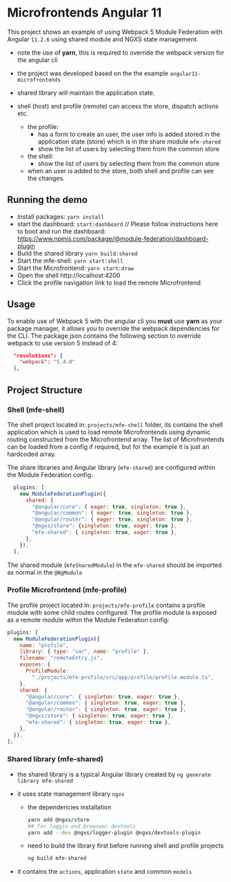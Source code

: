 # Microfrontends Angular 11

This project shows an example of using Webpack 5 Module Federation with Angular `11.2.6` using shared module and NGXS state management.

- note the use of **yarn**, this is required to override the webpack version for the angular cli
- the project was developed based on the the example `angular11-microfrontends`

- shared library will maintain the application state.
- shell (host) and profile (remote) can access the store, dispatch actions etc.
  - the profile:
    - has a form to create an user, the user info is added stored in the application state (store) which is in the share module `mfe-shared`
    - show the list of users by selecting them from the common store
  - the shell:
    - show the list of users by selecting them from the common store
  - when an user is added to the store, both shell and profile can see the changes.

## Running the demo

- Install packages: `yarn install`
- start the dashboard: `start:dashboard` // Please follow instructions here to boot and run the dashboard: https://www.npmjs.com/package/@module-federation/dashboard-plugin
- Build the shared library `yarn build:shared`
- Start the mfe-shell: `yarn start:shell`
- Start the Microfrontend: `yarn start:draw`
- Open the shell http://localhost:4200
- Click the profile navigation link to load the remote Microfrontend

## Usage

To enable use of Webpack 5 with the angular cli you **must** use **yarn** as your package manager, it allows you to override the webpack dependencies for the CLI.
The package.json contains the following section to override webpack to use version 5 instead of 4:

```json
  "resolutions": {
    "webpack": "5.4.0"
  },
```

## Project Structure

### Shell (mfe-shell)

The shell project located in: `projects/mfe-shell` folder, its contains the shell application which is used to load remote Microfrontends using dynamic routing constructed from the Microfrontend array. The list of Microfrontends can be loaded from a config if required, but for the example it is just an hardcoded array.

The share libraries and Angular library (`mfe-shared`) are configured within the Module Federation config:

```js
  plugins: [
    new ModuleFederationPlugin({
      shared: {
        "@angular/core": { eager: true, singleton: true },
        "@angular/common": { eager: true, singleton: true },
        "@angular/router": { eager: true, singleton: true },
        "@ngxs/store": {singleton: true, eager: true },
        "mfe-shared": { singleton: true, eager: true },
      },
    }),
  ],
```

The shared module (`mfeSharedModule`) in the `mfe-shared` should be imported as normal in the `@NgModule`

### Profile Microfrontend (mfe-profile)

The profile project located in: `projects/mfe-profile` contains a profile module with some child routes configured. The profile module is exposed as a remote module within the Module Federation config:

```js
plugins: [
  new ModuleFederationPlugin({
    name: "profile",
    library: { type: "var", name: "profile" },
    filename: "remoteEntry.js",
    exposes: {
      ProfileModule:
        "./projects/mfe-profile/src/app/profile/profile.module.ts",
    },
    shared: {
      "@angular/core": { singleton: true, eager: true },
      "@angular/common": { singleton: true, eager: true },
      "@angular/router": { singleton: true, eager: true },
      "@ngxs/store": { singleton: true, eager: true },
      "mfe-shared": { singleton: true, eager: true },
    },
  }),
];
```

### Shared library (mfe-shared)

- the shared library is a typical Angular library created by `ng generate library mfe-shared`

- it uses state management library `ngxs`

  - the dependencies installation
    ```bash
    yarn add @ngxs/store
    ## for loggin and browswer devtools
    yarn add --dev @ngxs/logger-plugin @ngxs/devtools-plugin
    ```
  - need to build the library first before running shell and profile projects
    ```bash
    ng build mfe-shared
    ```

- it contains the `actions`, application `state` and common `models`
